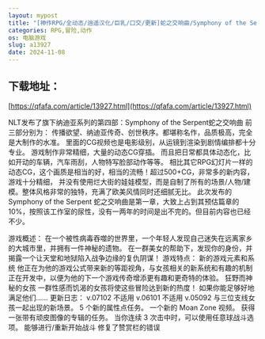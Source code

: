 ```yaml
---
layout: mypost
title: "[神作RPG/全动态/逍遥汉化/巨乳/口交/更新]蛇之交响曲/Symphony of the Serpent[Ver08111][PC/1.7G]"
categories: RPG,冒险,动作
os: 电脑游戏
slug: a13927
date: 2024-11-08
---
```


## 下载地址：

[https://qfafa.com/article/13927.html](https://qfafa.com/article/13927.html)

NLT发布了旗下纳迪亚系列的第四部：Symphony of the Serpent蛇之交响曲
前三部分别为：
传播欲望、纳迪亚传奇、创世秩序。都堪称名作，品质极高，完全是大制作的水准。
里面的CG视频也是电影级别，从运镜到渲染到剧情编排都十分专业。
游戏制作非常精细，大量的动态CG穿插。
而且把日常都具体动态化，比如开动的车辆，汽车雨刮，人物特写脸部动作等等。
相比其它RPG幻灯片一样的动态CG，这个画质是相当的好，相当的流畅！超过500+CG，非常多的新内容，游戏十分精细，
并没有使用烂大街的娃娃模型，而是自制了所有的场景/人物/建模。整体风格非常的独特，充满了欧美风情同时还细腻无比。
此次发布的Symphony of the Serpent
蛇之交响曲是第一章，大致上占到其预估篇章的10%，按照该工作室的尿性，没有一两年的时间是出不完的。但目前内容也已经不少。

游戏概述：
在一个被性病毒吞噬的世界里，一个年轻人发现自己迷失在远离家乡的大城市里，并拥有一件神秘的遗物。
在一群美女的帮助下，发现你的身份，并揭露一个让天堂和地狱陷入战争边缘的复仇阴谋！
游戏特点：
新的游戏元素和系统
他正在为他的游戏公式带来新的等距视角，与女孩相关的新系统和有趣的机制正在开发中，以便为他的下一个游戏传奇增添更有趣和更奇特的体验。
狂野而神秘的女孩
一群性感而饥渴的女孩将使这些冒险达到新的热度！ 如果你能足够好地满足他们……
更新日志：
v.07102 不适用
v.06101 不适用
v.05092
与三位支线女孩一起出现的新场景。
5 个新的属性点任务。
一个新的 Moan Zone 视频。
获得一张带有顽皮图像的专辑的任务。
当你连续 3 次击中时，可以使用任意球战斗选项。
能够进行/重新开始战斗 修复了赞赏栏的错误